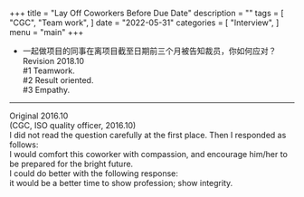 +++
title = "Lay Off Coworkers Before Due Date"
description = ""
tags = [
    "CGC",
    "Team work",
]
date = "2022-05-31"
categories = [
    "Interview",
]
menu = "main"
+++

* 一起做项目的同事在离项目截至日期前三个月被告知裁员，你如何应对？  
Revision 2018.10  
#1 Teamwork.  
#2 Result oriented.  
#3 Empathy.  

***
Original 2016.10  
(CGC, ISO quality officer, 2016.10)  
I did not read the question carefully at the first place.  Then I responded as follows:   
I would comfort this coworker with compassion, and encourage him/her to be prepared for the bright future.  
I could do better with the following response:  
it would be a better time to show profession; show integrity.  
